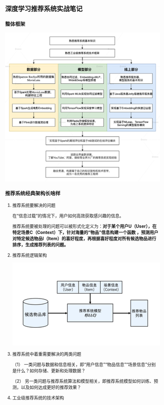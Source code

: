 ## 深度学习推荐系统实战笔记

### 整体框架

![img](images/066c5f56f4e0a5e8d4648e0cfb85e72e.png)



### 推荐系统经典架构长啥样

1. 推荐系统要解决的问题

   在“信息过载”的情况下，用户如何高效获取感兴趣的信息。

   推荐系统要被处理的问题可以被形式化定义为：**对于某个用户U（User），在特定场景C（Context）下，针对海量的“物品”信息构建一个函数 ，预测用户对特定候选物品I（Item）的喜好程度，再根据喜好程度对所有候选物品进行排序，生成推荐列表的问题。**

   

2. 推荐系统逻辑架构

   ![img](images/c75969c5fcc6e5e374a87d4b4b1d5d07.png)

3. 推荐系统中着重需要解决的两类问题

   （1） 一类问题与数据和信息相关，即“用户信息”“物品信息”“场景信息”分别是什么？如何存储、更新和处理数据？

   （2） 另一类问题与推荐系统算法和模型相关，即推荐系统模型如何训练、预测，以及如何达成更好的推荐效果？

   

4. 工业级推荐系统的技术架构
